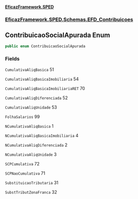 #### [EficazFramework.SPED](EficazFrameworkSPED.md 'EficazFramework SPED')
### [EficazFramework.SPED.Schemas.EFD_Contribuicoes](EficazFramework.SPED.Schemas.EFD_Contribuicoes.md 'EficazFramework.SPED.Schemas.EFD_Contribuicoes')

## ContribuicaoSocialApurada Enum

```csharp
public enum ContribuicaoSocialApurada
```
### Fields

<a name='EficazFramework.SPED.Schemas.EFD_Contribuicoes.ContribuicaoSocialApurada.CumulativaAliqBasica'></a>

`CumulativaAliqBasica` 51

<a name='EficazFramework.SPED.Schemas.EFD_Contribuicoes.ContribuicaoSocialApurada.CumulativaAliqBasicaImobiliaria'></a>

`CumulativaAliqBasicaImobiliaria` 54

<a name='EficazFramework.SPED.Schemas.EFD_Contribuicoes.ContribuicaoSocialApurada.CumulativaAliqBasicaImobiliariaRET'></a>

`CumulativaAliqBasicaImobiliariaRET` 70

<a name='EficazFramework.SPED.Schemas.EFD_Contribuicoes.ContribuicaoSocialApurada.CumulativaAliqDiferenciada'></a>

`CumulativaAliqDiferenciada` 52

<a name='EficazFramework.SPED.Schemas.EFD_Contribuicoes.ContribuicaoSocialApurada.CumulativaAliqUnidade'></a>

`CumulativaAliqUnidade` 53

<a name='EficazFramework.SPED.Schemas.EFD_Contribuicoes.ContribuicaoSocialApurada.FolhaSalarios'></a>

`FolhaSalarios` 99

<a name='EficazFramework.SPED.Schemas.EFD_Contribuicoes.ContribuicaoSocialApurada.NCumulativaAliqBasica'></a>

`NCumulativaAliqBasica` 1

<a name='EficazFramework.SPED.Schemas.EFD_Contribuicoes.ContribuicaoSocialApurada.NCumulativaAliqBasicaImobiliaria'></a>

`NCumulativaAliqBasicaImobiliaria` 4

<a name='EficazFramework.SPED.Schemas.EFD_Contribuicoes.ContribuicaoSocialApurada.NCumulativaAliqDiferenciada'></a>

`NCumulativaAliqDiferenciada` 2

<a name='EficazFramework.SPED.Schemas.EFD_Contribuicoes.ContribuicaoSocialApurada.NCumulativaAliqUnidade'></a>

`NCumulativaAliqUnidade` 3

<a name='EficazFramework.SPED.Schemas.EFD_Contribuicoes.ContribuicaoSocialApurada.SCPCumulativa'></a>

`SCPCumulativa` 72

<a name='EficazFramework.SPED.Schemas.EFD_Contribuicoes.ContribuicaoSocialApurada.SCPNaoCumulativa'></a>

`SCPNaoCumulativa` 71

<a name='EficazFramework.SPED.Schemas.EFD_Contribuicoes.ContribuicaoSocialApurada.SubstituicaoTributaria'></a>

`SubstituicaoTributaria` 31

<a name='EficazFramework.SPED.Schemas.EFD_Contribuicoes.ContribuicaoSocialApurada.SubstTributZonaFranca'></a>

`SubstTributZonaFranca` 32